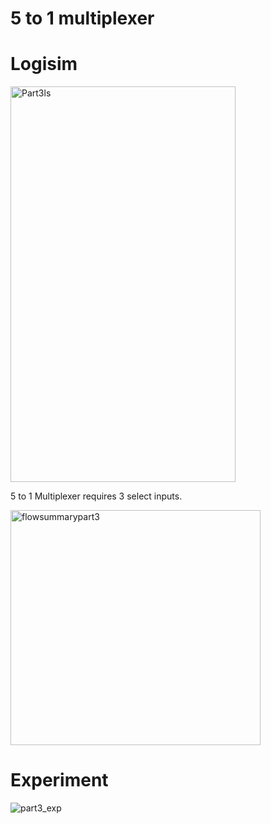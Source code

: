 # 5 to 1 multiplexer

# Logisim

<img width="360" height="633" alt="Part3ls" src="https://github.com/user-attachments/assets/c0b41e68-f69d-41d8-b4af-ce1633e9554d" />

5 to 1 Multiplexer requires 3 select inputs.

<img width="400" height="376" alt="flowsummarypart3" src="https://github.com/user-attachments/assets/9f8f22ee-c0f1-48e5-be04-17a575082143" />



# Experiment

![part3_exp](https://github.com/user-attachments/assets/571f1a1d-ca1e-47f5-bf3c-6b7576e0e3dc)
